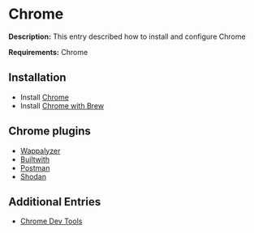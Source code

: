 # Chrome

**Description:** This entry described how to install and configure Chrome

**Requirements:** Chrome

## Installation

* Install [Chrome](https://www.google.com/chrome/)
* Install [Chrome with Brew](https://formulae.brew.sh/cask/google-chrome)

## Chrome plugins

* [Wappalyzer](https://chrome.google.com/webstore/detail/wappalyzer/gppongmhjkpfnbhagpmjfkannfbllamg?hl=en)
* [Builtwith](https://chrome.google.com/webstore/detail/builtwith-technology-prof/dapjbgnjinbpoindlpdmhochffioedbn?hl=en)
* [Postman](https://chrome.google.com/webstore/detail/postman/fhbjgbiflinjbdggehcddcbncdddomop?hl=en)
* [Shodan](https://chrome.google.com/webstore/detail/shodan/jjalcfnidlmpjhdfepjhjbhnhkbgleap?hl=en-US)

## Additional Entries

* [Chrome Dev Tools](https://github.com/sneakerhax/Arsenal/blob/main/Tools/Browsers/Entries/Chrome_Dev_Tools.md)
